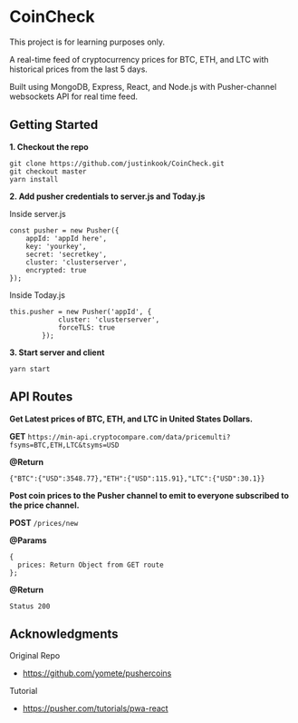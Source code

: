 # CoinCheck

This project is for learning purposes only.

A real-time feed of cryptocurrency prices for BTC, ETH, and LTC with historical prices from the last 5 days.

Built using MongoDB, Express, React, and Node.js with Pusher-channel websockets API for real time feed.

## Getting Started

**1. Checkout the repo**

```
git clone https://github.com/justinkook/CoinCheck.git
git checkout master
yarn install
```

**2. Add pusher credentials to server.js and Today.js**

Inside server.js

```
const pusher = new Pusher({
    appId: 'appId here',
    key: 'yourkey',
    secret: 'secretkey',
    cluster: 'clusterserver',
    encrypted: true
});
```

Inside Today.js

```
this.pusher = new Pusher('appId', {
			cluster: 'clusterserver',
			forceTLS: true
		});
```

**3. Start server and client**

```
yarn start
```

## API Routes

**Get Latest prices of BTC, ETH, and LTC in United States Dollars.**

**GET** ```https://min-api.cryptocompare.com/data/pricemulti?fsyms=BTC,ETH,LTC&tsyms=USD```

**@Return**

```
{"BTC":{"USD":3548.77},"ETH":{"USD":115.91},"LTC":{"USD":30.1}}
```

**Post coin prices to the Pusher channel to emit to everyone subscribed to the price channel.**

**POST** ```/prices/new```

**@Params**

```
{
  prices: Return Object from GET route
};
```

**@Return**

```Status 200```

## Acknowledgments

Original Repo
 * https://github.com/yomete/pushercoins
 
Tutorial
 * https://pusher.com/tutorials/pwa-react
